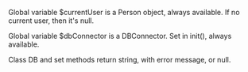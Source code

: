 Global variable $currentUser is a Person object, always available. If no current user, then it's null.

Global variable $dbConnector is a DBConnector. Set in init(), always available.
 
Class DB and set methods return string, with error message, or null.

